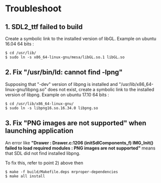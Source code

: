 # Troubleshoot

## 1. SDL2_ttf failed to build

Create a symbolic link to the installed version of libGL.
Example on ubuntu 16.04 64 bits :

```
$ cd /usr/lib/
$ sudo ln -s x86_64-linux-gnu/mesa/libGL.so.1 libGL.so
```

## 2. Fix "/usr/bin/ld: cannot find -lpng"

Supposing that "-dev" version of libpng is installed and "/usr/lib/x86_64-linux-gnu/libpng.so"
does not exist, create a symbolic link to the installed version of libpng.
Example on ubuntu 17.10 64 bits :

```
$ cd /usr/lib/x86_64-linux-gnu/
$ sudo ln -s libpng16.so.16.34.0 libpng.so
```

## 3. Fix "PNG images are not supported" when launching application

An error like **"Drawer : Drawer.c:1206 (initSdlComponents_f) IMG_Init() failed
to load required modules : PNG images are not supported"** means that SDL did not
find installed libpng.

To fix this, refer to point 2) above then 
```
$ make -f build/Makefile.deps mrproper-dependencies
$ make all install
```
